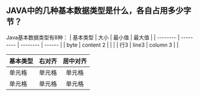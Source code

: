 
## JAVA中的几种基本数据类型是什么，各自占用多少字节？
Java基本数据类型有8种：
| 基本类型 | 大小    | 最小值 | 最大值 |
| -------- | --------- | -------- | ------ |
| byte     | content 2 |          |        |
| 行3     | line3     | column 3 |        |




| 基本类型 | 右对齐 | 居中对齐 |
| :-----| ----: | :----: |
| 单元格 | 单元格 | 单元格 |
| 单元格 | 单元格 | 单元格 |
